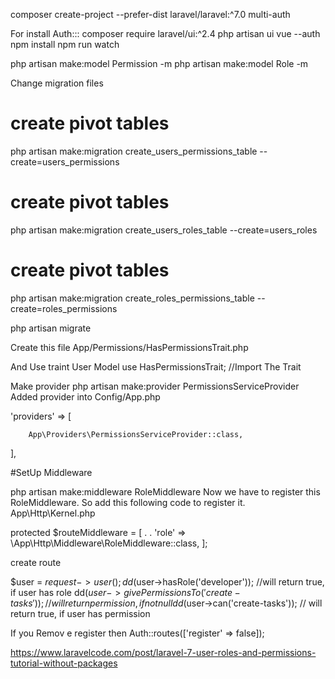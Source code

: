 composer create-project --prefer-dist laravel/laravel:^7.0 multi-auth

For install Auth:::
composer require laravel/ui:^2.4
php artisan ui vue --auth
npm install
npm run watch


php artisan make:model Permission -m
php artisan make:model Role -m

Change migration files

# create pivot tables
php artisan make:migration create_users_permissions_table --create=users_permissions

# create pivot tables
php artisan make:migration create_users_roles_table --create=users_roles

# create pivot tables
php artisan make:migration create_roles_permissions_table --create=roles_permissions

php artisan migrate

Create this file
App/Permissions/HasPermissionsTrait.php

And Use traint User Model
use HasPermissionsTrait; //Import The Trait


Make provider 
php artisan make:provider PermissionsServiceProvider
Added provider into Config/App.php

'providers' => [

        App\Providers\PermissionsServiceProvider::class,
    
 ],


 #SetUp Middleware

 php artisan make:middleware RoleMiddleware
Now we have to register this RoleMiddleware. So add this following code to register it.
App\Http\Kernel.php

protected $routeMiddleware = [
    .
    .
    'role' => \App\Http\Middleware\RoleMiddleware::class,
];


create route


$user = $request->user();
dd($user->hasRole('developer')); //will return true, if user has role
dd($user->givePermissionsTo('create-tasks'));// will return permission, if not null
dd($user->can('create-tasks')); // will return true, if user has permission





If you Remov e register then
Auth::routes(['register' => false]);




https://www.laravelcode.com/post/laravel-7-user-roles-and-permissions-tutorial-without-packages